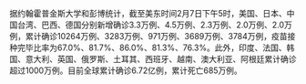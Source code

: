 据约翰霍普金斯大学和彭博统计，截至美东时间2月7日下午5时，美国、日本、中国台湾、巴西、德国分别新增确诊3.3万例、4.5万例、2.3万例、2.0万例、2.0万例，累计确诊10264万例、3283万例、971万例、3689万例、3784万例，疫苗接种完毕比率为67.0%、81.7%、86.0%、81.3%、76.3%。此外，印度、法国、韩国、意大利、英国、俄罗斯、土耳其、西班牙、越南、澳大利亚、阿根廷累计确诊超过1000万例。目前全球累计确诊6.72亿例，累计死亡685万例。